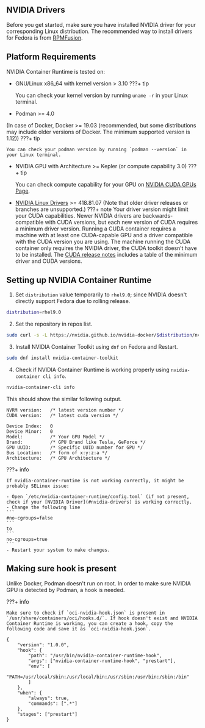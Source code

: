## NVIDIA Drivers
Before you get started, make sure you have installed NVIDIA driver for your corresponding Linux distribution. The recommended way to install drivers for Fedora is from [RPMFusion](https://rpmfusion.org/Howto/NVIDIA#Installing_the_drivers).

## Platform Requirements
NVIDIA Container Runtime is tested on:

- GNU/Linux x86_64 with kernel version > 3.10
???+ tip

    You can check your kernel version by running `uname -r` in your Linux terminal.

- Podman >= 4.0

(In case of Docker, Docker >= 19.03 (recommended, but some distributions may include older versions of Docker. The minimum supported version is 1.12))
???+ tip

    You can check your podman version by running `podman --version` in your Linux terminal.
    
- NVIDIA GPU with Architecture >= Kepler (or compute capability 3.0)
???+ tip

    You can check compute capability for your GPU on [NVIDIA CUDA GPUs Page](https://developer.nvidia.com/cuda-gpus#compute).
    
- [NVIDIA Linux Drivers](#nvidia-drivers) >= 418.81.07 (Note that older driver releases or branches are unsupported.)
???+ note
    Your driver version might limit your CUDA capabilities. Newer NVIDIA drivers are backwards-compatible with CUDA versions, but each new version of CUDA requires a minimum driver version. Running a CUDA container requires a machine with at least one CUDA-capable GPU and a driver compatible with the CUDA version you are using. The machine running the CUDA container only requires the NVIDIA driver, the CUDA toolkit doesn’t have to be installed. The [CUDA release notes](https://docs.nvidia.com/cuda/cuda-toolkit-release-notes/index.html#cuda-major-component-versions) includes a table of the minimum driver and CUDA versions.
    
## Setting up NVIDIA Container Runtime
1. Set `distribution` value temporarily to `rhel9.0`; since NVIDIA doesn't directly support Fedora due to rolling release.
```bash
distribution=rhel9.0
```

2. Set the repository in repos list.
```bash
sudo curl -s -L https://nvidia.github.io/nvidia-docker/$distribution/nvidia-docker.repo | tee /etc/yum.repos.d/nvidia-docker.repo
```

3. Install NVIDIA Container Toolkit using `dnf` on Fedora and Restart.
```bash
sudo dnf install nvidia-container-toolkit
```

4. Check if NVIDIA Container Runtime is working properly using `nvidia-container cli info`.
```bash
nvidia-container-cli info
```
This should show the similar following output.
```
NVRM version:   /* latest version number */
CUDA version:   /* latest cuda version */

Device Index:   0
Device Minor:   0
Model:          /* Your GPU Model */
Brand:          /* GPU Brand like Tesla, GeForce */
GPU UUID:       /* Specific UUID number for GPU */
Bus Location:   /* form of x:y:z:a */
Architecture:   /* GPU Architecture */
```
???+ info

    If nvidia-container-runtime is not working correctly, it might be probably SELinux issue:
    
    - Open `/etc/nvidia-container-runtime/config.toml` (if not present, check if your [NVIDIA Driver](#nvidia-drivers) is working correctly.
    - Change the following line
    ```
    #no-cgroups=false
    ```
    to
    ```
    no-cgroups=true
    ```
    - Restart your system to make changes.

## Making sure hook is present
Unlike Docker, Podman doesn't run on root. In order to make sure NVIDIA GPU is detected by Podman, a hook is needed. 

???+ info

    Make sure to check if `oci-nvidia-hook.json` is present in `/usr/share/containers/oci/hooks.d/`. If hook doesn't exist and NVIDIA Container Runtime is working, you can create a hook, copy the following code and save it as `oci-nvidia-hook.json`.

```
{
    "version": "1.0.0",
    "hook": {
        "path": "/usr/bin/nvidia-container-runtime-hook",
        "args": ["nvidia-container-runtime-hook", "prestart"],
        "env": [
            "PATH=/usr/local/sbin:/usr/local/bin:/usr/sbin:/usr/bin:/sbin:/bin"
        ]
    },
    "when": {
        "always": true,
        "commands": [".*"]
    },
    "stages": ["prestart"]
}
```

